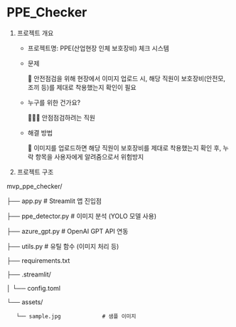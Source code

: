 # PPE_Checker

1. 프로젝트 개요
   
   - 프로젝트명: PPE(산업현장 인체 보호장비) 체크 시스템
   
   - 문제
   
     🚫 안전점검을 위해 현장에서 이미지 업로드 시, 해당 직원이 보호장비(안전모, 조끼 등)를 제대로 착용했는지 확인이 필요
     
   - 누구를 위한 건가요?

     👷🏻‍♀️ 안점점검하려는 직원
     
   - 해결 방법

     🔑 이미지를 업로드하면 해당 직원이 보호장비를 제대로 착용했는지 확인 후, 누락 항목을 사용자에게 알려줌으로서 위험방지

2. 프로젝트 구조
   
mvp_ppe_checker/

   ├── app.py                      # Streamlit 앱 진입점
   
   ├── ppe_detector.py            # 이미지 분석 (YOLO 모델 사용)
   
   ├── azure_gpt.py               # OpenAI GPT API 연동
   
   ├── utils.py                   # 유틸 함수 (이미지 처리 등)
   
   ├── requirements.txt
   
   ├── .streamlit/
   
   │   └── config.toml
   
   └── assets/
   
       └── sample.jpg             # 샘플 이미지
